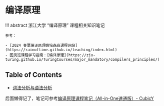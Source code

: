 # 编译原理

!!! abstract 
    浙江大学 “编译原理” 课程相关知识笔记

    参考：

    - [2024 春夏编译原理姚培森班课程网站](https://rainoftime.github.io/teaching/index.html)
    - 图灵班课程学习指南：[编译原理](https://zju-turing.github.io/TuringCourses/major_mandatory/compilers_principles/)

## Table of Contents

- [词法分析与语法分析](topic1/)

后面懒得记了，笔记可参考[编译原理课程笔记（All-in-One速通版）- CubicY](https://cubicy.icu/compiler-construction-principles/)